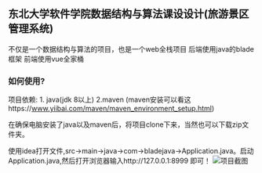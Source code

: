 ## 东北大学软件学院数据结构与算法课设设计(旅游景区管理系统)

不仅是一个数据结构与算法的项目，也是一个web全栈项目
后端使用java的blade框架
前端使用vue全家桶

### 如何使用?
项目依赖: 1. java(jdk 8以上)   2.maven (maven安装可以看这https://www.yiibai.com/maven/maven_environment_setup.html)

在确保电脑安装了java以及maven后，将项目clone下来，当然也可以下载zip文件夹。

使用idea打开文件,src->main->java->com->bladejava->Application.java。启动Application.java,然后打开浏览器输入http://127.0.0.1:8999 即可！
![项目截图]("https://ww1.sinaimg.cn/large/007i4MEmgy1fzfkv06colj311y0i6myr.jpg")
